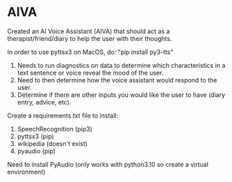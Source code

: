 # AIVA
Created an AI Voice Assistant (AIVA) that should act as a therapist/friend/diary to help the user with their thoughts.

In order to use pyttsx3 on MacOS, do: "pip install py3-tts"

1. Needs to run diagnostics on data to determine which characteristics in a text sentence or voice reveal the mood of the user.
2. Need to then determine how the voice assistant would respond to the user.
3. Determine if there are other inputs you would like the user to have (diary entry, advice, etc).

Create a requirements.txt file to install:
1. SpeechRecognition (pip3)
2. pyttsx3 (pip)
3. wikipedia (doesn't exist)
4. pyaudio (pip)

Need to install PyAudio (only works with python3.10 so create a virtual environment)